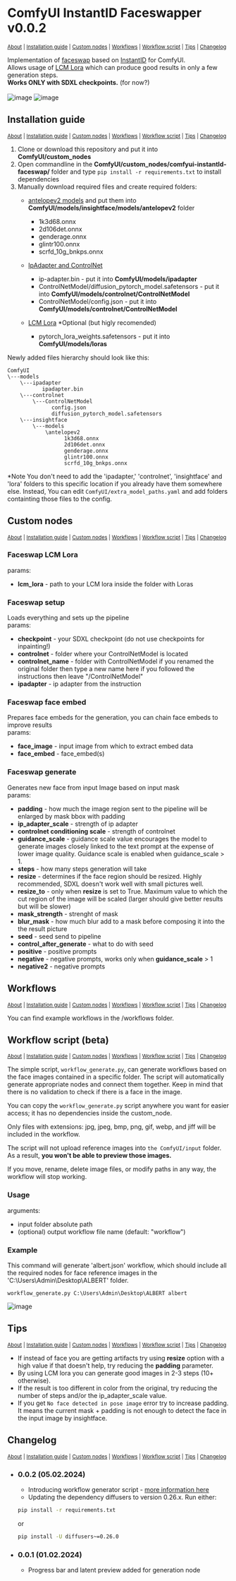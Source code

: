 # ComfyUI InstantID Faceswapper v0.0.2
<sub>[About](#comfyui-instantid-faceswapper) | [Installation guide](#installation-guide) | [Custom nodes](#custom-nodes) | [Workflows](#workflows) | [Workflow script](#workflow-script-beta) | [Tips](#tips) | [Changelog](#changelog)</sub>

Implementation of [faceswap](https://github.com/nosiu/InstantID-faceswap/tree/main) based on [InstantID](https://github.com/InstantID/InstantID) for ComfyUI. \
Allows usage of [LCM Lora](https://huggingface.co/latent-consistency/lcm-lora-sdxl) which can produce good results in only a few generation steps.
</br>
**Works ONLY with SDXL checkpoints.** (for now?)
</br>
</br>
![image](https://github.com/nosiu/comfyui-instantId-faceswap/assets/5691179/b69e11cf-ea77-4f41-95cc-c0ea84269e7b)
![image](https://github.com/nosiu/comfyui-instantId-faceswap/assets/5691179/597a0b1d-21fd-44ac-945a-9df4fd73eda4)



## Installation guide
<sub>[About](#comfyui-instantid-faceswapper) | [Installation guide](#installation-guide) | [Custom nodes](#custom-nodes) | [Workflows](#workflows) | [Workflow script](#workflow-script-beta) | [Tips](#tips) | [Changelog](#changelog)</sub>

1. Clone or download this repository and put it into **ComfyUI/custom_nodes**
2. Open commandline in the  **ComfyUI/custom_nodes/comfyui-instantId-faceswap/** folder and type `pip install -r requirements.txt` to install dependencies
3. Manually download required files and create required folders:
    - [antelopev2 models](https://huggingface.co/DIAMONIK7777/antelopev2/tree/main)
      and put them into **ComfyUI/models/insightface/models/antelopev2** folder
       -  1k3d68.onnx
       -  2d106det.onnx
       -  genderage.onnx
       -  glintr100.onnx
       -  scrfd_10g_bnkps.onnx

    - [IpAdapter and ControlNet](https://huggingface.co/InstantX/InstantID/tree/main)
       - ip-adapter.bin - put it into **ComfyUI/models/ipadapter**
       - ControlNetModel/diffusion_pytorch_model.safetensors - put it into **ComfyUI/models/controlnet/ControlNetModel**
       - ControlNetModel/config.json - put it into **ComfyUI/models/controlnet/ControlNetModel**

    - [LCM Lora](https://huggingface.co/latent-consistency/lcm-lora-sdxl/tree/main) *Optional (but higly recomended)
       - pytorch_lora_weights.safetensors - put it into **ComfyUI/models/loras**

Newly added files hierarchy should look like this:
```
ComfyUI
\---models
    \---ipadapter
           ipadapter.bin
    \---controlnet
        \---ControlNetModel
              config.json
              diffusion_pytorch_model.safetensors
    \---insightface
        \---models
            \antelopev2
                  1k3d68.onnx
                  2d106det.onnx
                  genderage.onnx
                  glintr100.onnx
                  scrfd_10g_bnkps.onnx
```
*Note You don't need to add the 'ipadapter,' 'controlnet', 'insightface' and 'lora' folders to this specific location if you already have them somewhere else.
Instead, You can edit `ComfyUI/extra_model_paths.yaml` and add folders containting those files to the config.

## Custom nodes
<sub>[About](#comfyui-instantid-faceswapper) | [Installation guide](#installation-guide) | [Custom nodes](#custom-nodes) | [Workflows](#workflows) | [Workflow script](#workflow-script-beta) | [Tips](#tips) | [Changelog](#changelog)</sub>

### Faceswap LCM Lora
   params:
   - **lcm_lora** - path to your LCM lora inside the folder with Loras

### Faceswap setup
   Loads everything and sets up the pipeline \
   params:
   - **checkpoint** - your SDXL checkpoint (do not use checkpoints for inpainting!)
   - **controlnet** - folder where your ControlNetModel is located
   - **controlnet_name** - folder with ControlNetModel if you renamed the original folder then type a new name here if you followed the instructions then leave "/ControlNetModel"
   - **ipadapter** - ip adapter from the instruction

### Faceswap face embed
   Prepares face embeds for the generation, you can chain face embeds to improve results \
   params:
   - **face_image** - input image from which to extract embed data
   - **face_embed** - face_embed(s)


### Faceswap generate
   Generates new face from input Image based on input mask \
   params:
   - **padding** - how much the image region sent to the pipeline will be enlarged by mask bbox with padding
   - **ip_adapter_scale** - strength of ip adapter
   - **controlnet conditioning scale** - strength of controlnet
   - **guidance_scale** - guidance scale value encourages the model to generate images closely linked to the text prompt at the expense of lower image quality. Guidance scale is enabled when guidance_scale > 1.
   - **steps** - how many steps generation will take
   - **resize** - determines if the face region should be resized. Highly recommended, SDXL doesn't work well with small pictures well.
   - **resize_to** - only when **resize** is set to True. Maximum value to which the cut region of the image will be scaled (larger should give better results but will be slower)
   - **mask_strength** - strenght of mask
   - **blur_mask** - how much blur add to a mask before composing it into the the result picture
   - **seed** - seed send to pipeline
   - **control_after_generate** - what to do with seed
   - **positive** - positive prompts
   - **negative** - negative prompts, works only when **guidance_scale** > 1
   - **negative2** - negative prompts

## Workflows
<sub>[About](#comfyui-instantid-faceswapper) | [Installation guide](#installation-guide) | [Custom nodes](#custom-nodes) | [Workflows](#workflows) | [Workflow script](#workflow-script-beta) | [Tips](#tips) | [Changelog](#changelog)</sub>

You can find example workflows in the /workflows folder.

## Workflow script (beta)
<sub>[About](#comfyui-instantid-faceswapper) | [Installation guide](#installation-guide) | [Custom nodes](#custom-nodes) | [Workflows](#workflows) | [Workflow script](#workflow-script-beta) | [Tips](#tips) | [Changelog](#changelog)</sub>

The simple script, `workflow_generate.py`, can generate workflows based on the face images contained in a specific folder. The script will automatically generate appropriate nodes and connect them together. Keep in mind that there is no validation to check if there is a face in the image.

You can copy the `workflow_generate.py` script anywhere you want for easier access; it has no dependencies inside the custom_node.

Only files with extensions: jpg, jpeg, bmp, png, gif, webp, and jiff will be included in the workflow.

The script will not upload reference images into `the ComfyUI/input` folder. As a result, **you won't be able to preview those images.**

If you move, rename, delete image files, or modify paths in any way, the workflow will stop working.

### Usage
arguments:
- input folder absolute path
- (optional) output workflow file name (default: "workflow")

### Example
This command will generate 'albert.json' workflow, which should include all the required nodes for face reference images in the 'C:\Users\Admin\Desktop\ALBERT' folder.

```
workflow_generate.py C:\Users\Admin\Desktop\ALBERT albert
```
![image](https://github.com/nosiu/comfyui-instantId-faceswap/assets/5691179/1b0f0306-5207-4447-9844-d148aa234450)

## Tips
<sub>[About](#comfyui-instantid-faceswapper) | [Installation guide](#installation-guide) | [Custom nodes](#custom-nodes) | [Workflows](#workflows) | [Workflow script](#workflow-script-beta) | [Tips](#tips) | [Changelog](#changelog)</sub>

- If instead of face you are getting artifacts try using **resize** option with a high value if that doesn't help, try reducing the **padding** parameter.
- By using LCM lora you can generate good images in 2-3 steps (10+ otherwise).
- If the result is too different in color from the original, try reducing the number of steps and/or the ip_adapter_scale value.
- If you get `No face detected in pose image` error try to increase padding. It means the current mask + padding is not enough to detect the face in the input image by insightface.

## Changelog
<sub>[About](#comfyui-instantid-faceswapper) | [Installation guide](#installation-guide) | [Custom nodes](#custom-nodes) | [Workflows](#workflows) | [Workflow script](#workflow-script-beta) | [Tips](#tips) | [Changelog](#changelog)</sub>

- ### 0.0.2 (05.02.2024)
   - Introducing workflow generator script - [more information here](#workflow-script-beta)
   - Updating the dependency diffusers to version 0.26.x. Run either:
   ```bash
   pip install -r requirements.txt
   ```
   or
   ```bash
   pip install -U diffusers~=0.26.0
   ```

- ### 0.0.1 (01.02.2024)
  - Progress bar and latent preview added for  generation node
